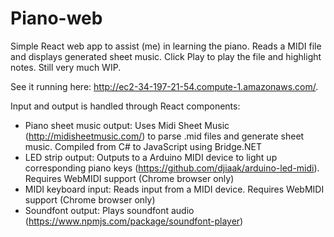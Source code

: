 Piano-web
===========

Simple React web app to assist (me) in learning the piano. Reads a MIDI file and displays generated sheet music. Click Play to play the file and highlight notes. Still very much WIP.

See it running here: http://ec2-34-197-21-54.compute-1.amazonaws.com/.

Input and output is handled through React components:
- Piano sheet music output: Uses Midi Sheet Music (http://midisheetmusic.com/) to parse .mid files and generate sheet music. Compiled from C# to JavaScript using Bridge.NET
- LED strip output: Outputs to a Arduino MIDI device to light up corresponding piano keys (https://github.com/djiaak/arduino-led-midi). Requires WebMIDI support (Chrome browser only)
- MIDI keyboard input: Reads input from a MIDI device. Requires WebMIDI support (Chrome browser only)
- Soundfont output: Plays soundfont audio (https://www.npmjs.com/package/soundfont-player)